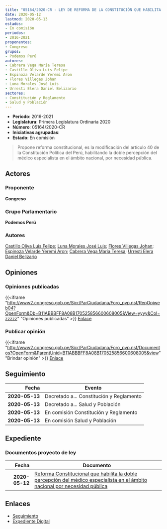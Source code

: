 ```yaml
---
title: "05164/2020-CR - LEY DE REFORMA DE LA CONSTITUCIÓN QUE HABILITA LA DOBLE PERCEPCIÓN DEL MÉDICO ESPECIALISTA EN EL ÁMBITO NACIONAL POR NECESIDAD PÚBLICA"
date: 2020-05-12
lastmod: 2020-05-13
estados:
- En comisión
periodos:
- 2016-2021
proponentes:
- Congreso
grupos:
- Podemos Perú
autores:
- Cabrera Vega María Teresa
- Castillo Oliva Luis Felipe
- Espinoza Velarde Yeremi Aron
- Flores Villegas Johan
- Luna Morales José Luis
- Urresti Elera Daniel Belizario
sectores:
- Constitución y Reglamento
- Salud y Población
---
```

- **Periodo**: 2016-2021
- **Legislatura**: Primera Legislatura Ordinaria 2020
- **Número**: 05164/2020-CR
- **Iniciativas agrupadas**: 
- **Estado**: En comisión

> Propone reforma constitucional, es la modificación del artículo 40 de la Constitución Política del Perú, habilitando la doble percepción del médico especialista en el ámbito nacional, por necesidad pública.


## Actores

### Proponente

**Congreso**

### Grupo Parlamentario

**Podemos Perú**

### Autores

[Castillo Oliva Luis Felipe](mailto:mailto:lcastilloo@congreso.gob.pe); [Luna Morales José Luis](mailto:mailto:jlunam@congreso.gob.pe); [Flores Villegas Johan](mailto:mailto:jfloresv@congreso.gob.pe); [Espinoza Velarde Yeremi Aron](mailto:mailto:yespinoza@congreso.gob.pe); [Cabrera Vega María Teresa](mailto:mailto:mcabrera@congreso.gob.pe); [Urresti Elera Daniel Belizario](mailto:mailto:durresti@congreso.gob.pe)

## Opiniones

### Opiniones publicadas

{{<iframe "http://www2.congreso.gob.pe/Sicr/ParCiudadana/Foro_pvp.nsf/RepOpiweb04?OpenForm&Db=B11ABBBFF8A08B170525856600608005&View=yyyy&Col=zzzzz" "Opiniones publicadas" >}}
[Enlace](http://www2.congreso.gob.pe/Sicr/ParCiudadana/Foro_pvp.nsf/RepOpiweb04?OpenForm&Db=B11ABBBFF8A08B170525856600608005&View=yyyy&Col=zzzzz)

### Publicar opinión

{{<iframe "http://www2.congreso.gob.pe/Sicr/ParCiudadana/Foro_pvp.nsf/Documentos?OpenForm&ParentUnid=B11ABBBFF8A08B170525856600608005&view" "Brindar opinión" >}}
[Enlace](http://www2.congreso.gob.pe/Sicr/ParCiudadana/Foro_pvp.nsf/Documentos?OpenForm&ParentUnid=B11ABBBFF8A08B170525856600608005&view)


## Seguimiento

| Fecha | Evento |
|------:|--------|
| **2020-05-13** | Decretado a... Constitución y Reglamento |
| **2020-05-13** | Decretado a... Salud y Población |
| **2020-05-13** | En comisión Constitución y Reglamento |
| **2020-05-13** | En comisión Salud y Población |

## Expediente

### Documentos proyecto de ley

| Fecha | Documento |
|------:|-----------|
| **2020-05-12** | [Reforma Constitucional que habilita la doble percepción del médico especialista en el ámbito nacional por necesidad pública](http://www.leyes.congreso.gob.pe/Documentos/2016_2021/Proyectos_de_Ley_y_de_Resoluciones_Legislativas/PL05164-20200512.pdf) |

## Enlaces

- [Seguimiento](http://www2.congreso.gob.pe/Sicr/TraDocEstProc/CLProLey2016.nsf/f7fff46988ca05b1052578e100829cc7/20c22fe2b726a4ff0525856600620e12?OpenDocument)
- [Expediente Digital](http://www2.congreso.gob.pe/Sicr/TraDocEstProc/Expvirt_2011.nsf/visbusqptramdoc1621/05164?opendocument)

